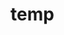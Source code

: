 # temp

































































































































































































































































































































































































